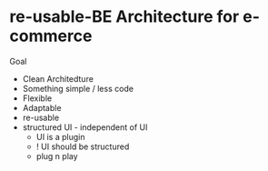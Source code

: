 # re-usable-BE Architecture for e-commerce



Goal
- Clean Architedture
- Something simple / less code
- Flexible
- Adaptable
- re-usable
- structured
 UI - independent of UI
    - UI is a plugin
    - ! UI should be structured 
    - plug n play
